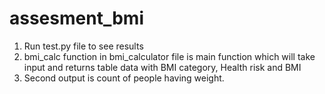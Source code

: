 # assesment_bmi

1. Run test.py file to see results 
2. bmi_calc function in bmi_calculator file is main function which will take input and returns table data with BMI category, Health risk and BMI
3. Second output is count of people having weight. 